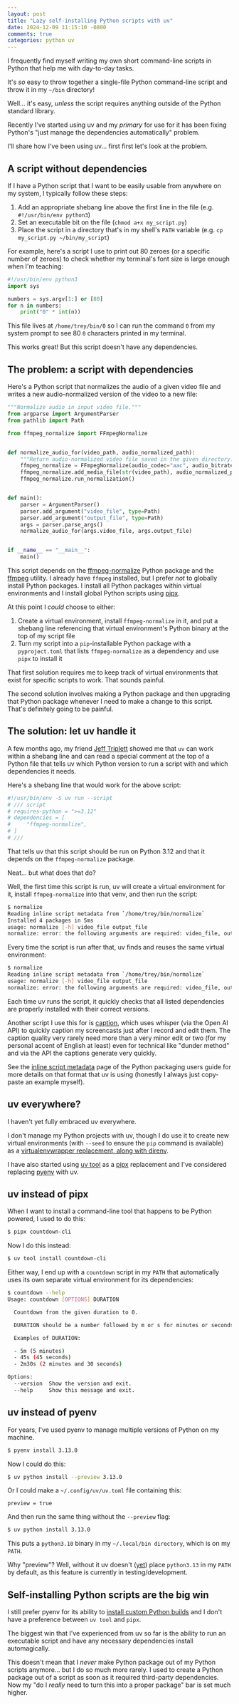 ```yaml
---
layout: post
title: "Lazy self-installing Python scripts with uv"
date: 2024-12-09 11:15:10 -0800
comments: true
categories: python uv
---
```


I frequently find myself writing my own short command-line scripts in Python that help me with day-to-day tasks.

It's *so* easy to throw together a single-file Python command-line script and throw it in my `~/bin` directory!

Well... it's easy, *unless* the script requires anything outside of the Python standard library.

Recently I've started using uv and my *primary* for use for it has been fixing Python's "just manage the dependencies automatically" problem.

I'll share how I've been using uv... first first let's look at the problem.


## A script without dependencies

If I have a Python script that I want to be easily usable from anywhere on my system, I typically follow these steps:

1. Add an appropriate shebang line above the first line in the file (e.g. `#!/usr/bin/env python3`)
2. Set an executable bit on the file (`chmod a+x my_script.py`)
3. Place the script in a directory that's in my shell's `PATH` variable (e.g. `cp my_script.py ~/bin/my_script`)

For example, here's a script I use to print out 80 zeroes (or a specific number of zeroes) to check whether my terminal's font size is large enough when I'm teaching:

```python
#!/usr/bin/env python3
import sys

numbers = sys.argv[1:] or [80]
for n in numbers:
    print("0" * int(n))
```

This file lives at `/home/trey/bin/0` so I can run the command `0` from my system prompt to see 80 `0` characters printed in my terminal.

This works great!
But this script doesn't have any dependencies.


## The problem: a script with dependencies

Here's a Python script that normalizes the audio of a given video file and writes a new audio-normalized version of the video to a new file:

```python
"""Normalize audio in input video file."""
from argparse import ArgumentParser
from pathlib import Path

from ffmpeg_normalize import FFmpegNormalize


def normalize_audio_for(video_path, audio_normalized_path):
    """Return audio-normalized video file saved in the given directory."""
    ffmpeg_normalize = FFmpegNormalize(audio_codec="aac", audio_bitrate="192k", target_level=-17)
    ffmpeg_normalize.add_media_file(str(video_path), audio_normalized_path)
    ffmpeg_normalize.run_normalization()


def main():
    parser = ArgumentParser()
    parser.add_argument("video_file", type=Path)
    parser.add_argument("output_file", type=Path)
    args = parser.parse_args()
    normalize_audio_for(args.video_file, args.output_file)


if __name__ == "__main__":
    main()
```

This script depends on the [ffmpeg-normalize][] Python package and the [ffmpeg][] utility.
I already have `ffmpeg` installed, but I prefer *not* to globally install Python packages.
I install all Python packages within virtual environments and I install global Python scripts using [pipx][].

At this point I *could* choose to either:

1. Create a virtual environment, install `ffmpeg-normalize` in it, and put a shebang line referencing that virtual environment's Python binary at the top of my script file
2. Turn my script into a `pip`-installable Python package with a `pyproject.toml` that lists `ffmpeg-normalize` as a dependency and use `pipx` to install it

That first solution requires me to keep track of virtual environments that exist for specific scripts to work.
That sounds painful.

The second solution involves making a Python package and then upgrading that Python package whenever I need to make a change to this script.
That's definitely going to be painful.


## The solution: let uv handle it

A few months ago, my friend [Jeff Triplett](https://micro.webology.dev) showed me that `uv` can work within a shebang line and can read a special comment at the top of a Python file that tells uv which Python version to run a script with and which dependencies it needs.

Here's a shebang line that would work for the above script:

```python
#!/usr/bin/env -S uv run --script
# /// script
# requires-python = ">=3.12"
# dependencies = [
#     "ffmpeg-normalize",
# ]
# ///
```

That tells uv that this script should be run on Python 3.12 and that it depends on the `ffmpeg-normalize` package.

Neat... but what does that do?

Well, the first time this script is run, uv will create a virtual environment for it, install `ffmpeg-normalize` into that venv, and then run the script:

```bash
$ normalize
Reading inline script metadata from `/home/trey/bin/normalize`
Installed 4 packages in 5ms
usage: normalize [-h] video_file output_file
normalize: error: the following arguments are required: video_file, output_file
```

Every time the script is run after that, uv finds and reuses the same virtual environment:

```bash
$ normalize
Reading inline script metadata from `/home/trey/bin/normalize`
usage: normalize [-h] video_file output_file
normalize: error: the following arguments are required: video_file, output_file
```

Each time uv runs the script, it quickly checks that all listed dependencies are properly installed with their correct versions.

Another script I use this for is [caption](https://github.com/treyhunner/dotfiles/blob/main/bin/caption), which uses whisper (via the Open AI API) to quickly caption my screencasts just after I record and edit them.
The caption quality very rarely need more than a very minor edit or two (for my personal accent of English at least) even for technical like "dunder method" and via the API the captions generate very quickly.

See the [inline script metadata](https://packaging.python.org/en/latest/specifications/inline-script-metadata/) page of the Python packaging users guide for more details on that format that uv is using (honestly I always just copy-paste an example myself).


## uv everywhere?

I haven't yet fully embraced uv everywhere.

I don't manage my Python projects with uv, though I do use it to create new virtual environments (with `--seed` to ensure the `pip` command is available) as a [virtualenvwrapper replacement, along with direnv](https://treyhunner.com/2024/10/switching-from-virtualenvwrapper-to-direnv-starship-and-uv/).

I have also started using [uv tool][] as a [pipx][] replacement and I've considered replacing [pyenv][] with uv.


## uv instead of pipx

When I want to install a command-line tool that happens to be Python powered, I used to do this:

```bash
$ pipx countdown-cli
```

Now I do this instead:

```bash
$ uv tool install countdown-cli
```

Either way, I end up with a `countdown` script in my `PATH` that automatically uses its own separate virtual environment for its dependencies:

```bash
$ countdown --help
Usage: countdown [OPTIONS] DURATION

  Countdown from the given duration to 0.

  DURATION should be a number followed by m or s for minutes or seconds.

  Examples of DURATION:

  - 5m (5 minutes)
  - 45s (45 seconds)
  - 2m30s (2 minutes and 30 seconds)

Options:
  --version  Show the version and exit.
  --help     Show this message and exit.
```


## uv instead of pyenv

For years, I've used pyenv to manage multiple versions of Python on my machine.

```bash
$ pyenv install 3.13.0
```

Now I could do this:

```bash
$ uv python install --preview 3.13.0
```

Or I could make a `~/.config/uv/uv.toml` file containing this:

```
preview = true
```

And then run the same thing without the `--preview` flag:

```bash
$ uv python install 3.13.0
```

This puts a `python3.10` binary in my `~/.local/bin directory`, which is on my `PATH`.

Why "preview"?
Well, without it uv doesn't ([yet](https://github.com/astral-sh/uv/issues/6265#issuecomment-2461107903)) place `python3.13` in my `PATH` by default, as this feature is currently in testing/development.


## Self-installing Python scripts are the big win

I still prefer pyenv for its ability to [install custom Python builds](https://treyhunner.com/2024/05/installing-a-custom-python-build-with-pyenv/) and I don't have a preference between `uv tool` and `pipx`.

The biggest win that I've experienced from uv so far is the ability to run an executable script and have any necessary dependencies install automagically.

This doesn't mean that I *never* make Python package out of my Python scripts anymore... but I do so much more rarely.
I used to create a Python package out of a script as soon as it required third-party dependencies.
Now my "do I *really* need to turn this into a proper package" bar is set much higher.


[uv tool]: https://docs.astral.sh/uv/concepts/tools/
[pipx]: https://pipx.pypa.io
[pyenv]: https://pipx.pypa.io/stable/
[ffmpeg]: https://ffmpeg.org
[ffmpeg-normalize]: https://github.com/slhck/ffmpeg-normalize
